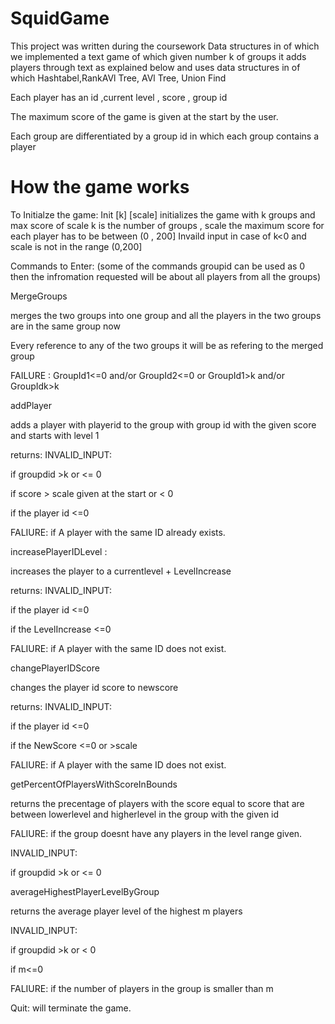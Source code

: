 # SquidGame

This project was written during the coursework Data structures in of which we implemented a text game of which given number k of groups
it adds players through text as explained below and uses data structures in of which Hashtabel,RankAVl Tree, AVl Tree, Union Find

Each player has an id ,current level , score , group id

The maximum score of the game is given at the start by the user.

Each group are differentiated by a group id in which each group contains a player 


# How the game works

To Initialze the game:
Init [k] [scale]
initializes the game with k groups and max score of scale
k is the number of groups , scale the maximum score for each player has to be between (0 , 200]
Invaild input in case of k<0 and scale is not in the range (0,200]

Commands to Enter:
(some of the commands groupid can be used as 0 then the infromation requested will be about all players from all the groups)

MergeGroups <GroupId1> <GroupId2>

merges the two groups into one group and all the players in the two groups are in the same group now

Every reference to any of the two groups it will be as refering to the merged group

FAILURE : GroupId1<=0 and/or GroupId2<=0 
or GroupId1>k and/or GroupIdk>k




addPlayer <playerid> <groupid> <score>

adds a player with playerid to the group with group id with the given score and starts with level 1

returns:
INVALID_INPUT:

if groupdid >k or <= 0

if score > scale given at the start or < 0

if the player id <=0 

FALIURE: if A player with the same ID already exists.

increasePlayerIDLevel <PlayerID> <LevelIncrease>:

increases the player to a currentlevel + LevelIncrease

returns:
INVALID_INPUT:

if the player id <=0 

if the LevelIncrease <=0 

FALIURE: if A player with the same ID does not exist.

changePlayerIDScore  <PlayerID> <NewScore>

changes the player id score to newscore

returns:
INVALID_INPUT:

if the player id <=0 

if the NewScore <=0 or >scale

FALIURE: if A player with the same ID does not exist.

getPercentOfPlayersWithScoreInBounds <GroupId> <score> <lowerLevel> <higherLevel>

returns the precentage of players with the score equal to score that are between lowerlevel and higherlevel in the group with the given id

FALIURE: if the group doesnt have any players in the level range given.

INVALID_INPUT:

if groupdid >k or <= 0

averageHighestPlayerLevelByGroup <GroupID> <m> <avgLevel>

returns the average player level of the highest m players

INVALID_INPUT:

if groupdid >k or < 0

if m<=0

FALIURE: if the number of players in the group is smaller than m 


Quit:
will terminate the game.




